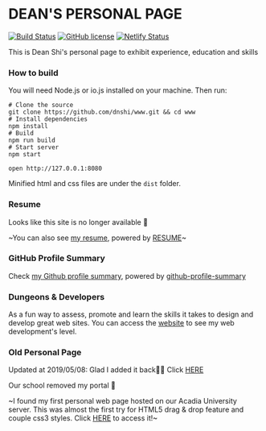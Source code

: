 # DEAN'S PERSONAL PAGE
[![Build Status](https://travis-ci.org/dnshi/www.svg?branch=master)](https://travis-ci.org/dnshi/www)
[![GitHub license](https://img.shields.io/:license-mit-blue.svg)](LICENSE.md)
[![Netlify Status](https://api.netlify.com/api/v1/badges/313cf600-915b-4cf8-a9b8-a073bdfbf2ed/deploy-status)](https://app.netlify.com/sites/deanshi/deploys)

This is Dean Shi's personal page to exhibit experience, education and skills

### How to build
You will need Node.js or io.js installed on your machine. Then run:

``` shell
# Clone the source
git clone https://github.com/dnshi/www.git && cd www
# Install dependencies
npm install
# Build
npm run build
# Start server
npm start

open http://127.0.0.1:8080
```

Minified html and css files are under the `dist` folder.

### Resume
Looks like this site is no longer available 🙁

~You can also see [my resume](http://resume.github.io/?dnshi), powered by [RESUME](https://github.com/resume/resume.github.com)~

### GitHub Profile Summary
Check [my Github profile summary](https://profile-summary-for-github.com/user/dnshi), powered by [github-profile-summary](https://github.com/tipsy/github-profile-summary)

### Dungeons & Developers
As a fun way to assess, promote and learn the skills it takes to design and develop great web sites. You can access the [website](http://www.dungeonsanddevelopers.com/#_a2b2c2de3hi2jklm2nopqrs2tuvwx2y2z_19_Dean) to see my web development's level.

### Old Personal Page
Updated at 2019/05/08: Glad I added it back🎉🎉 Click [HERE](https://epic.deanshi.com/)

Our school removed my portal 🙁

~I found my first personal web page hosted on our Acadia University server. This was almost the first try for HTML5 drag & drop feature and couple css3 styles. Click [HERE](http://falcon.acadiau.ca/~093997s/xiao_shi/) to access it!~
